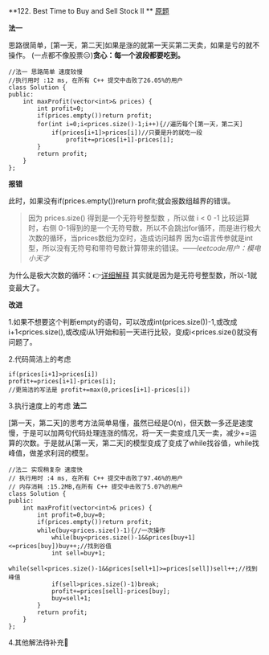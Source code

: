 **122. Best Time to Buy and Sell Stock II **  <a href="https://leetcode-cn.com/problems/best-time-to-buy-and-sell-stock-ii/"> 原题 </a>

**法一**


思路很简单，[第一天，第二天]如果是涨的就第一天买第二天卖，如果是亏的就不操作。
(一点都不像股票😑)**贪心：每一个波段都要吃到。**

    //法一 思路简单 速度较慢
    //执行用时 :12 ms, 在所有 C++ 提交中击败了26.05%的用户
    class Solution {
    public:
        int maxProfit(vector<int>& prices) {
            int profit=0;
            if(prices.empty())return profit;
            for(int i=0;i<prices.size()-1;i++){//遍历每个[第一天，第二天]
                if(prices[i+1]>prices[i])//只要是升的就吃一段   
                    profit+=prices[i+1]-prices[i];
            }
            return profit;
        }
    };


**报错**


此时，如果没有if(prices.empty())return profit;就会报数组越界的错误。
>因为 prices.size() 得到是一个无符号整型数 ，所以做 i < 0 -1 比较运算时，右侧 0-1得到的是一个无符号数，所以不会跳出for循环，而是进行极大次数的循环，当prices数组为空时，造成访问越界 因为c语言传参就是int 型，所以没有无符号和带符号数计算带来的错误。*——leetcode用户：模电小天才*

为什么是极大次数的循环：👉<a href="https://www.zhihu.com/question/322379893/answer/668427247">详细解释</a>
其实就是因为是无符号整型数，所以-1就变最大了。

**改进**


1.如果不想要这个判断empty的语句，可以改成int(prices.size())-1,或改成i+1<prices.size(),或改成i从1开始和前一天进行比较，变成i<prices.size()就没有问题了。

2.代码简洁上的考虑

    if(prices[i+1]>prices[i])
    profit+=prices[i+1]-prices[i];
    //更简洁的写法是 profit+=max(0,prices[i+1]-prices[i])

3.执行速度上的考虑
**法二**


[第一天，第二天]的思考方法简单易懂，虽然已经是O(n)，但天数一多还是速度慢，于是可以加两句代码处理连涨的情况，将一天一卖变成几天一卖，减少+=运算的次数。于是就从[第一天，第二天]的模型变成了变成了while找谷值，while找峰值，做差求利润的模型。

    //法二 实现稍复杂 速度快
    // 执行用时 :4 ms, 在所有 C++ 提交中击败了97.46%的用户
    // 内存消耗 :15.2MB,在所有 C++ 提交中击败了5.07%的用户
    class Solution {
    public:
        int maxProfit(vector<int>& prices) {
            int profit=0,buy=0;
            if(prices.empty())return profit;
            while(buy<prices.size()-1){//一次操作
                while(buy<prices.size()-1&&prices[buy+1]<=prices[buy])buy++;//找到谷值
                int sell=buy+1;
                while(sell<prices.size()-1&&prices[sell+1]>=prices[sell])sell++;//找到峰值
                if(sell>prices.size()-1)break;
                profit+=prices[sell]-prices[buy];
                buy=sell+1;
            }
            return profit;
        }
    };

4.其他解法待补充💨
